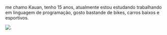 me chamo Kauan, tenho 15 anos, atualmente estou estudando trabalhando em linguagem de programação, gosto bastande de bikes, carros baixos e esportivos.



![.](https://media1.tenor.com/m/dACCzmP-POsAAAAd/rx7.gif)











<!--
**kauanoliveira041/kauanoliveira041** is a ✨ _special_ ✨ repository because its `README.md` (this file) appears on your GitHub profile.

Here are some ideas to get you started:

- 🔭 I’m currently working on ...
- 🌱 I’m currently learning ...
- 👯 I’m looking to collaborate on ...
- 🤔 I’m looking for help with ...
- 💬 Ask me about ...
- 📫 How to reach me: ...
- 😄 Pronouns: ...
- ⚡ Fun fact: ...
-->

